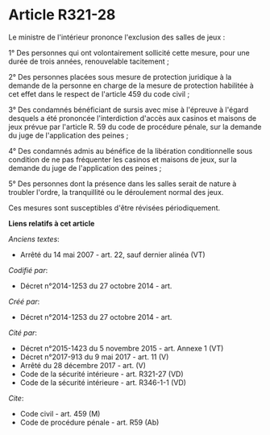 # Article R321-28

Le ministre de l'intérieur prononce l'exclusion des salles de jeux :

1° Des personnes qui ont volontairement sollicité cette mesure, pour une durée de trois années, renouvelable tacitement ;

2° Des personnes placées sous mesure de protection juridique à la demande de la personne en charge de la mesure de protection
habilitée à cet effet dans le respect de l'article 459 du code civil ;

3° Des condamnés bénéficiant de sursis avec mise à l'épreuve à l'égard desquels a été prononcée l'interdiction d'accès aux
casinos et maisons de jeux prévue par l'article R. 59 du code de procédure pénale, sur la demande du juge de l'application
des peines ;

4° Des condamnés admis au bénéfice de la libération conditionnelle sous condition de ne pas fréquenter les casinos et maisons
de jeux, sur la demande du juge de l'application des peines ;

5° Des personnes dont la présence dans les salles serait de nature à troubler l'ordre, la tranquillité ou le déroulement
normal des jeux.

Ces mesures sont susceptibles d'être révisées périodiquement.

**Liens relatifs à cet article**

_Anciens textes_:

  - Arrêté du 14 mai 2007 - art. 22, sauf dernier alinéa (VT)

_Codifié par_:

  - Décret n°2014-1253 du 27 octobre 2014 - art.

_Créé par_:

  - Décret n°2014-1253 du 27 octobre 2014 - art.

_Cité par_:

  - Décret n°2015-1423 du 5 novembre 2015 - art. Annexe 1 (VT)
  - Décret n°2017-913 du 9 mai 2017 - art. 11 (V)
  - Arrêté du 28 décembre 2017 - art. (V)
  - Code de la sécurité intérieure - art. R321-27 (VD)
  - Code de la sécurité intérieure - art. R346-1-1 (VD)

_Cite_:

  - Code civil - art. 459 (M)
  - Code de procédure pénale - art. R59 (Ab)
